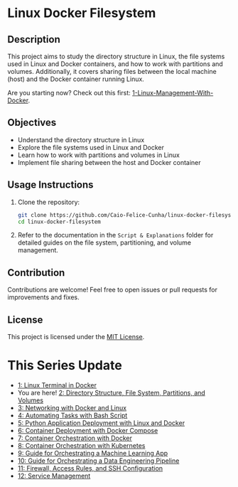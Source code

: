 # Linux Docker Filesystem

## Description

This project aims to study the directory structure in Linux, the file systems used in Linux and Docker containers, and how to work with partitions and volumes. Additionally, it covers sharing files between the local machine (host) and the Docker container running Linux.

Are you starting now? Check out this first: [1-Linux-Management-With-Docker](https://github.com/Caio-Felice-Cunha/Linux-Operating-System-Docker-and-Kubernetes/tree/main/01-Linux-Management-With-Docker).

## Objectives

- Understand the directory structure in Linux
- Explore the file systems used in Linux and Docker
- Learn how to work with partitions and volumes in Linux
- Implement file sharing between the host and Docker container

## Usage Instructions

1. Clone the repository:
    ```sh
    git clone https://github.com/Caio-Felice-Cunha/linux-docker-filesystem.git
    cd linux-docker-filesystem
    ```

4. Refer to the documentation in the `Script & Explanations` folder for detailed guides on the file system, partitioning, and volume management.

## Contribution

Contributions are welcome! Feel free to open issues or pull requests for improvements and fixes.

## License

This project is licensed under the [MIT License](LICENSE).

# This Series Update
- [1: Linux Terminal in Docker](https://github.com/Caio-Felice-Cunha/Linux-Operating-System-Docker-and-Kubernetes/tree/main/01-Linux-Management-With-Docker)
- You are here! [2: Directory Structure, File System, Partitions, and Volumes](https://github.com/Caio-Felice-Cunha/Linux-Operating-System-Docker-and-Kubernetes/tree/main/02-Linux-Docker-Filesystem)
- [3: Networking with Docker and Linux](https://github.com/Caio-Felice-Cunha/Linux-Operating-System-Docker-and-Kubernetes/tree/main/03%20-%20Networking%20with%20Docker%20and%20Linux)
- [4: Automating Tasks with Bash Script]()
- [5: Python Application Deployment with Linux and Docker]()
- [6: Container Deployment with Docker Compose]()
- [7: Container Orchestration with Docker]()
- [8: Container Orchestration with Kubernetes]()
- [9: Guide for Orchestrating a Machine Learning App]()
- [10: Guide for Orchestrating a Data Engineering Pipeline]()
- [11: Firewall, Access Rules, and SSH Configuration]()
- [12: Service Management]()
